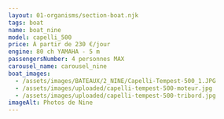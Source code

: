 ```yaml
---
layout: 01-organisms/section-boat.njk
tags: boat
name: boat_nine
model: capelli_500
price: À partir de 230 €/jour
engine: 80 ch YAMAHA - 5 m
passengersNumber: 4 personnes MAX
carousel_name: carousel_nine
boat_images:
  - /assets/images/BATEAUX/2_NINE/Capelli-Tempest-500_1.JPG
  - /assets/images/uploaded/capelli-tempest-500-moteur.jpg
  - /assets/images/uploaded/capelli-tempest-500-tribord.jpg
imageAlt: Photos de Nine
---
```

